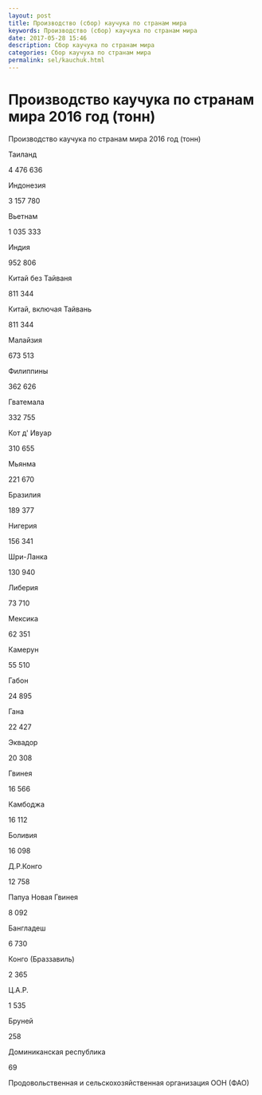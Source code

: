```yaml
---
layout: post
title: Производство (сбор) каучука по странам мира 
keywords: Производство (сбор) каучука по странам мира
date: 2017-05-28 15:46
description: Сбор каучука по странам мира
categories: Сбор каучука по странам мира
permalink: sel/kauchuk.html
---
```


# Производство каучука по странам мира 2016 год (тонн)



Производство каучука по странам мира 2016 год (тонн)









Таиланд


4 476 636






Индонезия


3 157 780






Вьетнам


1 035 333






Индия


952 806






Китай без Тайваня


811 344






Китай, включая Тайвань


811 344






Малайзия


673 513






Филиппины


362 626






Гватемала


332 755






Кот д&#39; Ивуар


310 655






Мьянма


221 670






Бразилия


189 377






Нигерия


156 341






Шри-Ланка


130 940






Либерия


73 710






Мексика


62 351






Камерун


55 510






Габон


24 895






Гана


22 427






Эквадор


20 308






Гвинея


16 566






Камбоджа


16 112






Боливия


16 098






Д.Р.Конго


12 758






Папуа Новая Гвинея


8 092






Бангладеш


6 730






Конго (Браззавиль)


2 365






Ц.А.Р.


1 535






Бруней


258






Доминиканская республика


69








Продовольственная и сельскохозяйственная организация ООН (ФАО) 


			
